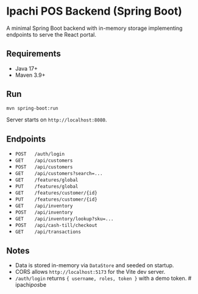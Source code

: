 # Ipachi POS Backend (Spring Boot)

A minimal Spring Boot backend with in-memory storage implementing endpoints to serve the React portal.

## Requirements
- Java 17+
- Maven 3.9+

## Run
```bash
mvn spring-boot:run
```
Server starts on `http://localhost:8080`.

## Endpoints
- `POST   /auth/login`
- `GET    /api/customers`
- `POST   /api/customers`
- `GET    /api/customers?search=...`
- `GET    /features/global`
- `PUT    /features/global`
- `GET    /features/customer/{id}`
- `PUT    /features/customer/{id}`
- `GET    /api/inventory`
- `POST   /api/inventory`
- `GET    /api/inventory/lookup?sku=...`
- `POST   /api/cash-till/checkout`
- `GET    /api/transactions`

## Notes
- Data is stored in-memory via `DataStore` and seeded on startup.
- CORS allows `http://localhost:5173` for the Vite dev server.
- `/auth/login` returns `{ username, roles, token }` with a demo token.
#   i p a c h i _ p o s _ b e  
 